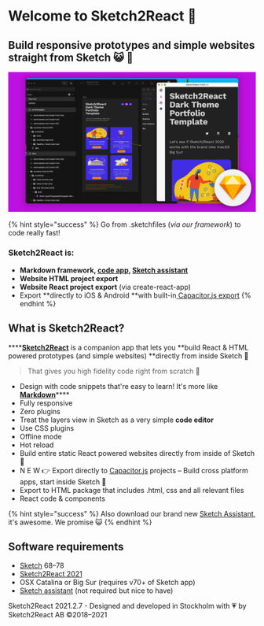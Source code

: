 # Welcome to Sketch2React 🏡

## Build responsive prototypes and simple websites straight from Sketch 😺 💎

![](.gitbook/assets/builtforsketchbigsur.jpg)

{% hint style="success" %}
Go from .sketchfiles (_via our framework_) to code really fast!

### Sketch2React is:

* **Markdown framework, **[**code app**](https://marketplace.sketch2react.io/product/sketch2react/)**, **[**Sketch assistant**](https://www.sketch.com/extensions/assistants/@sketch2react/sketch2react-assistant/)****
* **Website HTML project export**
* **Website React project export** (via create-react-app)
* Export **directly to iOS & Android **with built-in[ Capacitor.js export](https://sketch2react.gitbook.io/sketch2react-io/develop/exporting-to-code#export-to-capacitor-js)
{% endhint %}

## What is Sketch2React?

****[**Sketch2React**](https://sketch2react.io) is a companion app that lets you **build React & HTML powered prototypes (and simple websites) **directly from inside Sketch 💎

> That gives you high fidelity code right from scratch 💪

* Design with code snippets that're easy to learn! It's more like [**Markdown**](https://en.wikipedia.org/wiki/Markdown)****
* Fully responsive
* Zero plugins
* Treat the layers view in Sketch as a very simple **code editor**
* Use CSS plugins
* Offline mode
* Hot reload
* Build entire static React powered websites directly from inside of Sketch 🤯
* N E W 👉 Export directly to [Capacitor.js](https://capacitorjs.com) projects – Build cross platform apps, start inside Sketch 💪
* Export to HTML package that includes .html, css and all relevant files
* React code & components

{% hint style="success" %}
Also download our brand new [Sketch Assistant](https://www.sketch.com/extensions/assistants/@sketch2react/sketch2react-assistant/), it's awesome. We promise 😺
{% endhint %}

## Software requirements

* [Sketch](https://sketch.com) 68–78
* [Sketch2React 2021](https://marketplace.sketch2react.io/product/sketch2react/)
* OSX Catalina or Big Sur (requires v70+ of Sketch app)
* [Sketch assistant](https://www.sketch.com/extensions/assistants/@sketch2react/sketch2react-assistant/) (not required but nice to have)

Sketch2React 2021.2.7 - Designed and developed in Stockholm with 💗 by Sketch2React AB ©2018–2021
